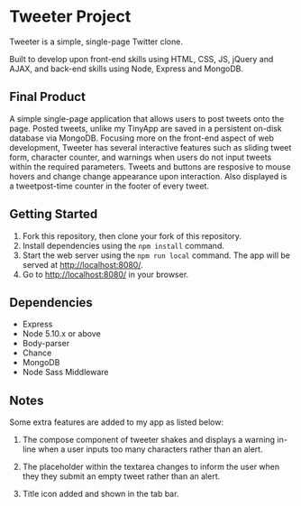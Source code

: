 # Tweeter Project

Tweeter is a simple, single-page Twitter clone.

Built to develop upon front-end skills using HTML, CSS, JS, jQuery and AJAX, and back-end skills using Node, Express and MongoDB.

## Final Product

A simple single-page application that allows users to post tweets onto the page. Posted tweets, unlike my TinyApp are saved in a persistent on-disk database via MongoDB. Focusing more on the front-end aspect of web development, Tweeter has several interactive features such as sliding tweet form, character counter, and warnings when users do not input tweets within the required parameters. Tweets and buttons are resposive to mouse hovers and change change appearance upon interaction. Also displayed is a tweetpost-time counter in the footer of every tweet.

## Getting Started

1. Fork this repository, then clone your fork of this repository.
2. Install dependencies using the `npm install` command.
3. Start the web server using the `npm run local` command. The app will be served at <http://localhost:8080/>.
4. Go to <http://localhost:8080/> in your browser.

## Dependencies

- Express
- Node 5.10.x or above
- Body-parser
- Chance
- MongoDB
- Node Sass Middleware

## Notes

Some extra features are added to my app as listed below:

1. The compose component of tweeter shakes and displays a warning in-line when a user inputs too many characters rather than an alert.

2. The placeholder within the textarea changes to inform the user when they they submit an empty tweet rather than an alert.

3. Title icon added and shown in the tab bar.